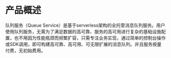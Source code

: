 # 产品概述
队列服务（Queue Service）是基于serverless架构的全托管消息队列服务。用户使用队列服务，无需为了满足数据的高可靠、服务的高可用进行复杂的基础设施配置，也不用因为性能瓶颈而频繁扩容，只需专注业务实现，通过简单的控制台操作或SDK调用，即可构建高可靠、高可用、可无限扩展的消息队列。并且服务按量付费，无初始费用。
